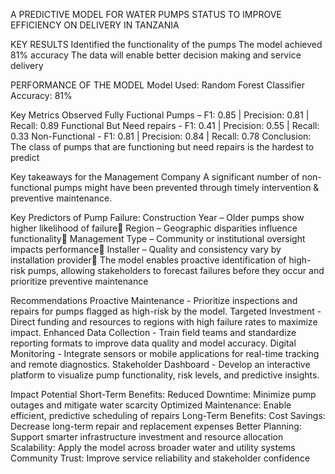 A PREDICTIVE MODEL FOR WATER PUMPS STATUS TO IMPROVE EFFICIENCY ON DELIVERY IN TANZANIA

KEY RESULTS
    Identified the functionality of the pumps
    The model achieved 81% accuracy
    The data will enable better decision making and service delivery

PERFORMANCE OF THE MODEL
    Model Used: Random Forest Classifier
    Accuracy: 81%

Key Metrics Observed
    Fully Fuctional Pumps – F1: 0.85 | Precision: 0.81 | Recall: 0.89
    Functional But Need repairs - F1: 0.41 | Precision: 0.55 | Recall: 0.33
    Non-Functional - F1: 0.81 | Precision: 0.84 | Recall: 0.78
Conclusion: The class of pumps that are functioning but need repairs is the hardest to predict

Key takeaways for the Management Company
A significant number of non-functional pumps might have been prevented through timely intervention & preventive maintenance.

Key Predictors of Pump Failure:
    Construction Year – Older pumps show higher likelihood of failure
    Region – Geographic disparities influence functionality
    Management Type – Community or institutional oversight impacts performance
    Installer – Quality and consistency vary by installation provider
The model enables proactive identification of high-risk pumps, allowing stakeholders to forecast failures before they occur and prioritize preventive maintenance

Recommendations
Proactive Maintenance - Prioritize inspections and repairs for pumps flagged as high-risk by the model.
Targeted Investment - Direct funding and resources to regions with high failure rates to maximize impact.
Enhanced Data Collection - Train field teams and standardize reporting formats to improve data quality and model accuracy.
Digital Monitoring - Integrate sensors or mobile applications for real-time tracking and remote diagnostics.
Stakeholder Dashboard - Develop an interactive platform to visualize pump functionality, risk levels, and predictive insights.

Impact Potential
 Short-Term Benefits:
  Reduced Downtime: Minimize pump outages and mitigate water scarcity
  Optimized Maintenance: Enable efficient, predictive scheduling of repairs
 Long-Term Benefits:
  Cost Savings: Decrease long-term repair and replacement expenses
  Better Planning: Support smarter infrastructure investment and resource allocation
  Scalability: Apply the model across broader water and utility systems
  Community Trust: Improve service reliability and stakeholder confidence
 